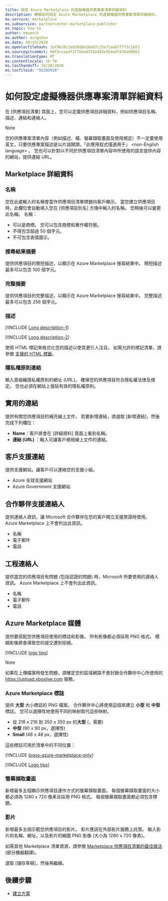 ```yaml
---
title: 設定 Azure Marketplace 的虛擬機器供應專案清單詳細資料
description: 瞭解如何設定 Azure Marketplace 的虛擬機器供應專案清單詳細資料。
ms.service: marketplace
ms.subservice: partnercenter-marketplace-publisher
ms.topic: how-to
author: emuench
ms.author: mingshen
ms.date: 10/19/2020
ms.openlocfilehash: 2af96c0c2e850d8e1be67c23e71aa677773c1e03
ms.sourcegitcommit: b6f3ccaadf2f7eba4254a402e954adf430a90003
ms.translationtype: MT
ms.contentlocale: zh-TW
ms.lasthandoff: 10/20/2020
ms.locfileid: "92283910"
---
```

# <a name="how-to-configure-virtual-machine-offer-listing-details"></a>如何設定虛擬機器供應專案清單詳細資料

在 [供應項目清單] 頁面上，您可以定義供應項目詳細資料，例如供應項目名稱、描述、連結和連絡人。

> [!NOTE]
> 您的供應專案清單內容（例如描述、檔、螢幕擷取畫面及使用規定）不一定要使用英文，只要供應專案描述是以片語開頭，「此應用程式僅適用于」 \<non-English language> 。 您也可以針對以不同於供應項目清單內容中所使用的語言提供內容的網站，提供連結 URL。

## <a name="marketplace-details"></a>Marketplace 詳細資料

### <a name="name"></a>名稱

您在此處輸入的名稱會當作供應項目清單標題向客戶顯示。 當您建立供應項目時，此欄位會自動填入您在 [供應項目別名] 方塊中輸入的名稱。 您稍後可以變更此名稱。 名稱：

- 可以是商標。 您可以包含商標和著作權符號。
- 不得包含超過 50 個字元。
- 不可包含表情圖示。

### <a name="search-results-summary"></a>搜尋結果摘要

提供供應項目的簡短描述，以顯示在 Azure Marketplace 搜尋結果中。 簡短描述最多可以包含 100 個字元。

### <a name="long-summary"></a>完整摘要

提供供應項目的完整描述，以顯示在 Azure Marketplace 搜尋結果中。 完整描述最多可以包含 256 個字元。

### <a name="description"></a>描述

[!INCLUDE [Long description-1](includes/long-description-1.md)]

[!INCLUDE [Long description-2](includes/long-description-2.md)]

使用 HTML 標記來格式化您的描述以使其更引人注目。 如需允許的標記清單，請參閱 [支援的 HTML 標籤](supported-html-tags.md)。

### <a name="privacy-policy-link"></a>隱私權原則連結

輸入貴組織隱私權原則的網址 (URL)。 確保您的供應項目符合隱私權法律及規定。 您也必須在網站上張貼有效的隱私權原則。

## <a name="useful-links"></a>實用的連結

提供有關您供應項目的補充線上文件。 若要新增連結，請選取 [新增連結]，然後完成下列欄位：

- **Name**：客戶將會在 [詳細資料] 頁面上看到名稱。
- **連結 (URL)** ：輸入可讓客戶檢視線上文件的連結。

## <a name="customer-support-links"></a>客戶支援連結

提供支援網站，讓客戶可以連絡您的支援小組。

- Azure 全球支援網站
- Azure Government 支援網站

## <a name="partner-support-contact"></a>合作夥伴支援連絡人

提供連絡人資訊，讓 Microsoft 合作夥伴在您的客戶開立支援票證時使用。 Azure Marketplace 上不會列出此資訊。

- 名稱
- 電子郵件
- 電話

## <a name="engineering-contact"></a>工程連絡人

提供當您的供應項目有問題 (包括認證的問題) 時，Microsoft 所要使用的連絡人資訊。 Azure Marketplace 上不會列出此資訊。

- 名稱
- 電子郵件
- 電話

## <a name="azure-marketplace-media"></a>Azure Marketplace 媒體

提供要搭配您供應項目使用的標誌和影像。 所有影像都必須採用 PNG 格式。 模糊影像將會導致您的提交遭到拒絕。

[!INCLUDE [logo tips](includes/graphics-suggestions.md)]

>[!NOTE]
>如果在上傳檔案時發生問題，請確定您的區域網路不會封鎖合作夥伴中心所使用的 https://upload.xboxlive.com 服務。

### <a name="azure-marketplace-logos"></a>Azure Marketplace 標誌

提供 **大型** 大小標誌的 PNG 檔案。 合作夥伴中心將使用這個來建立 **小型** 和 **中型** 標誌。 您可以選擇性地使用不同的映射取代這些映射。

- 從 216 x 216 到 350 x 350 px 的**大型** (，需要) 
- **中型** (90 x 90 px，選擇性) 
- **Small** (48 x 48 px，選擇性) 

這些標誌可用於清單中的不同位置：

[!INCLUDE [logos-azure-marketplace-only](includes/logos-azure-marketplace-only.md)]

[!INCLUDE [Logo tips](includes/graphics-suggestions.md)]

### <a name="screenshots"></a>螢幕擷取畫面

新增最多五個顯示供應項目運作方式的螢幕擷取畫面。 每個螢幕擷取畫面的大小都必須為 1280 x 720 像素且採用 PNG 格式。 每個螢幕擷取畫面都必須包含標題。

### <a name="videos"></a>影片

新增最多五個示範您供應項目的影片。 影片應該在外部影片服務上託管。 輸入影片的名稱、網址，以及影片的縮圖 PNG 影像 (大小為 1280 x 720 像素)。

如需其他 Marketplace 清單資源，請參閱 [Marketplace 供應項目清單的最佳做法](gtm-offer-listing-best-practices.md) \(部分機器翻譯\)。

選取 [儲存草稿]，然後再繼續。

## <a name="next-steps"></a>後續步驟

- [建立方案](azure-vm-create-plans.md)
